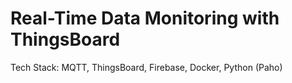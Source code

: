 # Real-Time Data Monitoring with ThingsBoard
Tech Stack: MQTT, ThingsBoard, Firebase, Docker, Python (Paho)

